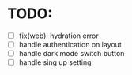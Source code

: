 # TODO:

- [ ] fix(web): hydration error
- [ ] handle authentication on layout
- [ ] handle dark mode switch button
- [ ] handle sing up setting
